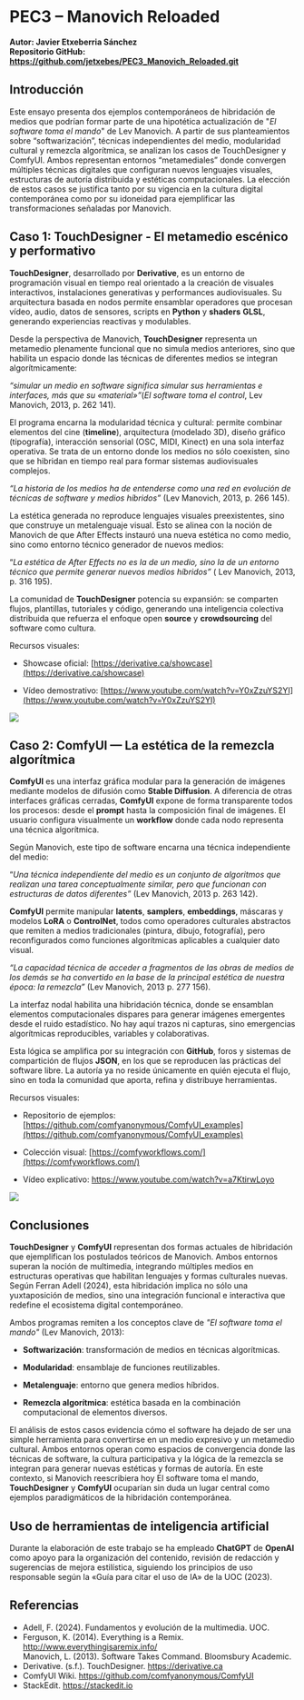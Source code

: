 


# **PEC3 – Manovich Reloaded**

**Autor: Javier Etxeberria Sánchez  
Repositorio GitHub:  [https://github.com/jetxebes/PEC3_Manovich_Reloaded.git  
](https://github.com/jetxebes/PEC3_Manovich_Reloaded.git)**


## **Introducción**

Este ensayo presenta dos ejemplos contemporáneos de hibridación de medios que podrían formar parte de una hipotética actualización de "*El software toma el mando*" de Lev Manovich. A partir de sus planteamientos sobre “softwarización”, técnicas independientes del medio, modularidad cultural y remezcla algorítmica, se analizan los casos de TouchDesigner y ComfyUI. Ambos representan entornos “metamediales” donde convergen múltiples técnicas digitales que configuran nuevos lenguajes visuales, estructuras de autoría distribuida y estéticas computacionales. La elección de estos casos se justifica tanto por su vigencia en la cultura digital contemporánea como por su idoneidad para ejemplificar las transformaciones señaladas por Manovich.


## **Caso 1: TouchDesigner - El metamedio escénico y performativo**

**TouchDesigner**, desarrollado por **Derivative**, es un entorno de programación visual en tiempo real orientado a la creación de visuales interactivos, instalaciones generativas y performances audiovisuales. Su arquitectura basada en nodos permite ensamblar operadores que procesan vídeo, audio, datos de sensores, scripts en **Python** y **shaders** **GLSL**, generando experiencias reactivas y modulables.

Desde la perspectiva de Manovich, **TouchDesigner** representa un metamedio plenamente funcional que no simula medios anteriores, sino que habilita un espacio donde las técnicas de diferentes medios se integran algorítmicamente:

*“simular un medio en software significa simular sus herramientas e interfaces, más que su «material»”*(*El software toma el control*, Lev Manovich, 2013, p. 262 141).

El programa encarna la modularidad técnica y cultural: permite combinar elementos del cine (**timeline**), arquitectura (modelado 3D), diseño gráfico (tipografía), interacción sensorial (OSC, MIDI, Kinect) en una sola interfaz operativa. Se trata de un entorno donde los medios no sólo coexisten, sino que se hibridan en tiempo real para formar sistemas audiovisuales complejos.

*“La historia de los medios ha de entenderse como una red en evolución de técnicas de software y medios híbridos”* (Lev Manovich, 2013, p. 266 145).

La estética generada no reproduce lenguajes visuales preexistentes, sino que construye un metalenguaje visual. Esto se alinea con la noción de Manovich de que After Effects instauró una nueva estética no como medio, sino como entorno técnico generador de nuevos medios:

“*La estética de After Effects no es la de un medio, sino la de un entorno técnico que permite generar nuevos medios híbridos”* ( Lev Manovich, 2013, p. 316 195).

La comunidad de **TouchDesigner** potencia su expansión: se comparten flujos, plantillas, tutoriales y código, generando una inteligencia colectiva distribuida que refuerza el enfoque open **source** y **crowdsourcing** del software como cultura.

Recursos visuales:

- Showcase oficial: [https://derivative.ca/showcase](https://derivative.ca/showcase)
    
- Vídeo demostrativo: [https://www.youtube.com/watch?v=Y0xZzuYS2YI](https://www.youtube.com/watch?v=Y0xZzuYS2YI)

**![](https://lh7-rt.googleusercontent.com/docsz/AD_4nXcrqE_cLRLLATGS5-NxTTiwhbDCWiJ4JDtNwytd91OEpHi_5-r16byRAmrD7uqxJKTW4W6IlzYSnosakxctZbfRtwlh1s7z12qy3f6hGkPqk-i5Vt40iirku70o44m3A5grI-AQLQ?key=0q3dibSTk2o3WQDl9krjZQ)**


## **Caso 2: ComfyUI — La estética de la remezcla algorítmica**

**ComfyUI** es una interfaz gráfica modular para la generación de imágenes mediante modelos de difusión como **Stable Diffusion**. A diferencia de otras interfaces gráficas cerradas, **ComfyUI** expone de forma transparente todos los procesos: desde el **prompt** hasta la composición final de imágenes. El usuario configura visualmente un **workflow** donde cada nodo representa una técnica algorítmica.

Según Manovich, este tipo de software encarna una técnica independiente del medio:

“*Una técnica independiente del medio es un conjunto de algoritmos que realizan una tarea conceptualmente similar, pero que funcionan con estructuras de datos diferentes”* (Lev Manovich, 2013 p. 263 142).

**ComfyUI** permite manipular **latents**, **samplers**, **embeddings**, máscaras y modelos **LoRA** o **ControlNet**, todos como operadores culturales abstractos que remiten a medios tradicionales (pintura, dibujo, fotografía), pero reconfigurados como funciones algorítmicas aplicables a cualquier dato visual.

*“La capacidad técnica de acceder a fragmentos de las obras de medios de los demás se ha convertido en la base de la principal estética de nuestra época: la remezcla”* (Lev Manovich, 2013 p. 277 156).

La interfaz nodal habilita una hibridación técnica, donde se ensamblan elementos computacionales dispares para generar imágenes emergentes desde el ruido estadístico. No hay aquí trazos ni capturas, sino emergencias algorítmicas reproducibles, variables y colaborativas.

Esta lógica se amplifica por su integración con **GitHub**, foros y sistemas de compartición de flujos **JSON**, en los que se reproducen las prácticas del software libre. La autoría ya no reside únicamente en quién ejecuta el flujo, sino en toda la comunidad que aporta, refina y distribuye herramientas.

Recursos visuales:

- Repositorio de ejemplos: [https://github.com/comfyanonymous/ComfyUI_examples](https://github.com/comfyanonymous/ComfyUI_examples)
    
- Colección visual: [https://comfyworkflows.com/](https://comfyworkflows.com/)
    
- Vídeo explicativo: [https://www.youtube.com/watch?v=a7KtirwLoyo  
](https://www.youtube.com/watch?v=a7KtirwLoyo)

**![](https://lh7-rt.googleusercontent.com/docsz/AD_4nXfhQoVx_4zWusNuGsqihwWTlw6yup2DIAT5dPj5ij_89GdRV5pGQ2TMnhCk-4ZPJyLMxMKYpT77XmyuYgexCUE1Seth7RpjKbFJc22ZMJs8oXUChEKvut6-1dC-T2Gn0bXUl_Y9vg?key=0q3dibSTk2o3WQDl9krjZQ)**


## **Conclusiones**

**TouchDesigner** y **ComfyUI** representan dos formas actuales de hibridación que ejemplifican los postulados teóricos de Manovich. Ambos entornos superan la noción de multimedia, integrando múltiples medios en estructuras operativas que habilitan lenguajes y formas culturales nuevas. Según Ferran Adell (2024), esta hibridación implica no sólo una yuxtaposición de medios, sino una integración funcional e interactiva que redefine el ecosistema digital contemporáneo.

Ambos programas remiten a los conceptos clave de *"El software toma el mando"* (Lev Manovich, 2013):

-   **Softwarización**: transformación de medios en técnicas algorítmicas.
    
-   **Modularidad**: ensamblaje de funciones reutilizables.
    
-   **Metalenguaje**: entorno que genera medios híbridos.
    
-   **Remezcla algorítmica**: estética basada en la combinación computacional de elementos diversos.

El análisis de estos casos evidencia cómo el software ha dejado de ser una simple herramienta para convertirse en un medio expresivo y un metamedio cultural. Ambos entornos operan como espacios de convergencia donde las técnicas de software, la cultura participativa y la lógica de la remezcla se integran para generar nuevas estéticas y formas de autoría. En este contexto, si Manovich reescribiera hoy El software toma el mando, **TouchDesigner** y **ComfyUI** ocuparían sin duda un lugar central como ejemplos paradigmáticos de la hibridación contemporánea.


## **Uso de herramientas de inteligencia artificial**

Durante la elaboración de este trabajo se ha empleado **ChatGPT** de **OpenAI** como apoyo para la organización del contenido, revisión de redacción y sugerencias de mejora estilística, siguiendo los principios de uso responsable según la «Guía para citar el uso de IA» de la UOC (2023).


## **Referencias**

- Adell, F. (2024). Fundamentos y evolución de la multimedia. UOC.  
- Ferguson, K. (2014). Everything is a Remix. [http://www.everythingisaremix.info/  
](http://www.everythingisaremix.info/)Manovich, L. (2013). Software Takes Command. Bloomsbury Academic.  
- Derivative. (s.f.). TouchDesigner. [https://derivative.ca  
](https://derivative.ca)
- ComfyUI Wiki. [https://github.com/comfyanonymous/ComfyUI  
](https://github.com/comfyanonymous/ComfyUI)
- StackEdit. [https://stackedit.io  
](https://stackedit.io)

